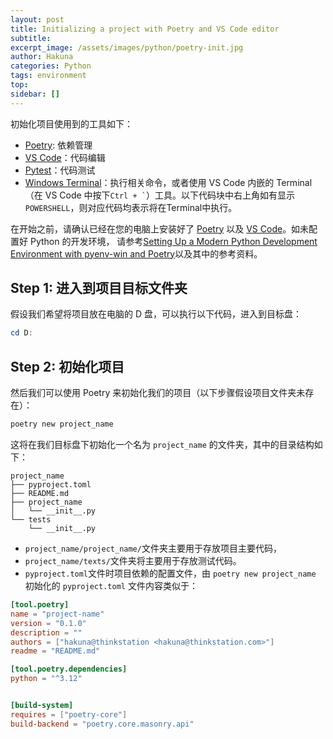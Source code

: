 ```yaml
---
layout: post
title: Initializing a project with Poetry and VS Code editor
subtitle:
excerpt_image: /assets/images/python/poetry-init.jpg
author: Hakuna
categories: Python
tags: environment
top: 
sidebar: []
---
```


初始化项目使用到的工具如下：
- [Poetry](https://python-poetry.org/): 依赖管理
- [VS Code](https://code.visualstudio.com/)：代码编辑
- [Pytest](https://docs.pytest.org/en/8.0.x/)：代码测试
- [Windows Terminal](https://github.com/microsoft/terminal)：执行相关命令，或者使用 VS Code 内嵌的 Terminal（在 VS Code 中按下`` Ctrl + ` ``）工具。以下代码块中右上角如有显示`POWERSHELL`，则对应代码均表示将在Terminal中执行。


在开始之前，请确认已经在您的电脑上安装好了 [Poetry](https://python-poetry.org/) 以及 [VS Code](https://code.visualstudio.com/)。如未配置好 Python 的开发环境， 请参考[Setting Up a Modern Python Development Environment with pyenv-win and Poetry](/2024-02-08-environment-for-development-with-python.md)以及其中的参考资料。

## Step 1: 进入到项目目标文件夹

假设我们希望将项目放在电脑的 D 盘，可以执行以下代码，进入到目标盘：
```powershell
cd D:
```

## Step 2: 初始化项目

然后我们可以使用 Poetry 来初始化我们的项目（以下步骤假设项目文件夹未存在）：
```powershell
poetry new project_name
```

这将在我们目标盘下初始化一个名为 `project_name` 的文件夹，其中的目录结构如下：
```plaintext
project_name
├── pyproject.toml
├── README.md
├── project_name
│   └── __init__.py
└── tests
    └── __init__.py
```

- `project_name/project_name/`文件夹主要用于存放项目主要代码，
- `project_name/texts/`文件夹将主要用于存放测试代码。
- `pyproject.toml`文件时项目依赖的配置文件，由 `poetry new project_name` 初始化的 `pyproject.toml` 文件内容类似于：
```toml
[tool.poetry]
name = "project-name"
version = "0.1.0"
description = ""
authors = ["hakuna@thinkstation <hakuna@thinkstation.com>"]
readme = "README.md"

[tool.poetry.dependencies]
python = "^3.12"


[build-system]
requires = ["poetry-core"]
build-backend = "poetry.core.masonry.api"
```



